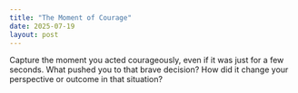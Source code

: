 ```yaml
---
title: "The Moment of Courage"
date: 2025-07-19
layout: post
---
```


Capture the moment you acted courageously, even if it was just for a few seconds. What pushed you to that brave decision? How did it change your perspective or outcome in that situation?
